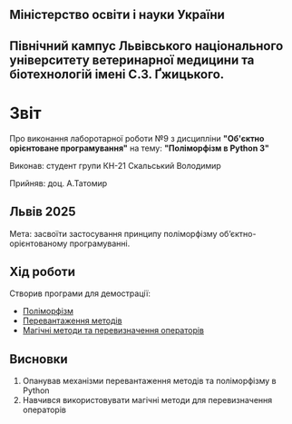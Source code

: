 ## Міністерство освіти і науки України

## Північний кампус Львівського національного університету ветеринарної медицини та біотехнологій імені С.З. Ґжицького.

# Звіт
Про виконання лаборотарної роботи №9 з дисципліни **"Об'єктно орієнтоване програмування"** на тему: **"Поліморфізм в Python 3"**

Виконав: студент групи КН-21 Скальський Володимир

Прийняв: доц. А.Татомир
## Львів 2025

Мета: засвоїти застосування принципу поліморфізму об’єктно-орієнтованому програмуванні.

## Хід роботи

Створив програми для демострації:
   - [Поліморфізм](polymorphism_examples.py)
   - [Перевантаження методів](method_overloading.py)
   - [Магічні методи та перевизначення операторів](magic_methods.py)
   
## Висновки
1. Опанував механізми перевантаження методів та поліморфізму в Python
2. Навчився використовувати магічні методи для перевизначення операторів